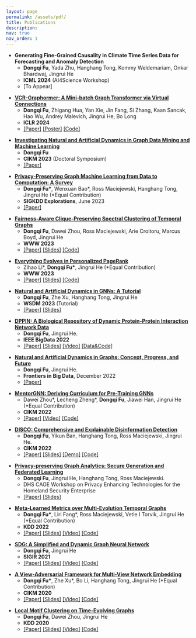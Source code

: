 ```yaml
---
layout: page
permalink: /assets/pdf/
title: Publications
description:
nav: true
nav_order: 1
---
```


<!---
<div style="max-width: 100%; text-align: center;">
  <a href="https://dongqifu.github.io/assets/img/research_scope.png">
  <img src="https://dongqifu.github.io/assets/img/research_scope.png" alt="My Current Research Scope (Stay Tuned)" style="width: 100%; height: auto;">
  </a>
  <p style="font-style: normal;">Graph AI Development</p>
</div>
-->


* **Generating Fine-Grained Causality in Climate Time Series Data for Forecasting and Anomaly Detection**
  + **Dongqi Fu**, Yada Zhu, Hanghang Tong, Kommy Weldemariam, Onkar Bhardwaj, Jingrui He
  + **ICML 2024** (AI4Science Workshop)
  + [To Appear]
  
<p>  </p>
 
* [**VCR-Graphormer: A Mini-batch Graph Transformer via Virtual Connections**](https://github.com/DongqiFu/VCR-Graphormer)
  + **Dongqi Fu**, Zhigang Hua, Yan Xie, Jin Fang, Si Zhang, Kaan Sancak, Hao Wu, Andrey Malevich, Jingrui He, Bo Long
  + **ICLR 2024**
  +  [[Paper]](https://arxiv.org/pdf/2403.16030.pdf) [[Poster]](https://github.com/DongqiFu/VCR-Graphormer/blob/main/poster.png) [[Code]](https://github.com/DongqiFu/VCR-Graphormer)

<p>  </p>

* [**Investigating Natural and Artificial Dynamics in Graph Data Mining and Machine Learning**](https://dl.acm.org/doi/10.1145/3583780.3616007)
  + **Dongqi Fu**
  + **CIKM 2023** (Doctoral Symposium)
  + [[Paper]](https://dl.acm.org/doi/pdf/10.1145/3583780.3616007?casa_token=hRzfvZ6LFU8AAAAA:qzcokEzmjVfCTxmd435ynKKH-_Ttt6LcTtPQ4J55B-OCvQGBeNhu_XYZHIcEXkxPL4-hnB0nACOM)

<p>  </p>

* [**Privacy-Preserving Graph Machine Learning from Data to Computation: A Survey**](https://dl.acm.org/doi/10.1145/3606274.3606280)
  + **Dongqi Fu\***, Wenxuan Bao\*, Ross Maciejewski, Hanghang Tong, Jingrui He (\*Equal Contribution)
  + **SIGKDD Explorations**, June 2023
  + [[Paper]](https://dl.acm.org/doi/pdf/10.1145/3606274.3606280)

<p>  </p>

* [**Fairness-Aware Clique-Preserving Spectral Clustering of Temporal Graphs**](https://github.com/DongqiFu/F-SEGA)
  + **Dongqi Fu**, Dawei Zhou, Ross Maciejewski, Arie Croitoru, Marcus Boyd, Jingrui He
  + **WWW 2023**
  + [[Paper]](https://dongqifu.github.io/assets/pdf/F-SEGA.pdf) [[Slides]](https://github.com/DongqiFu/F-SEGA/blob/main/slides/WWW'23_F_SEGA_Presentation_Slides.pdf) [[Code]](https://github.com/DongqiFu/F-SEGA/tree/main/code)

<p>  </p>

* [**Everything Evolves in Personalized PageRank**](https://github.com/DongqiFu/EvePPR)
  + Zihao Li\*, **Dongqi Fu\***, Jingrui He (\*Equal Contribution)
  + **WWW 2023**
  + [[Paper]](https://dongqifu.github.io/assets/pdf/EvePPR.pdf) [[Slides]](https://github.com/DongqiFu/EvePPR/blob/main/slides/WWW'23_EvePPR_Presentation_Slides.pdf) [[Code]](https://github.com/DongqiFu/EvePPR/tree/main/code)

<p>  </p>

* [**Natural and Artificial Dynamics in GNNs: A Tutorial**](https://github.com/DongqiFu/Natural-and-Artificial-Dynamics-in-GNNs-A-Tutorial)
  + **Dongqi Fu**, Zhe Xu, Hanghang Tong, Jingrui He
  + **WSDM 2023** (Tutorial)
  + [[Paper]](https://dongqifu.github.io/assets/pdf/WSDM-Tutorial-Paper.pdf) [[Slides]](https://github.com/DongqiFu/Natural-and-Artificial-Dynamics-in-GNNs-A-Tutorial/blob/main/WSDM'23%20Tutorial%200227.pdf)

<p>  </p>

* [**DPPIN: A Biological Repository of Dynamic Protein-Protein Interaction Network Data**](https://github.com/DongqiFu/DPPIN)
  + **Dongqi Fu**, Jingrui He.
  + **IEEE BigData 2022**
  + [[Paper]](https://dongqifu.github.io/assets/pdf/DPPIN.pdf) [[Slides]](https://github.com/DongqiFu/DPPIN/blob/main/IEEE%20BigData'22_DPPIN_Presentation_Slides.pdf) [[Video]](https://ieeecps.org/files/zlu1YJ8c0HLbvS3sNNx3W) [[Data&Code]](https://github.com/DongqiFu/DPPIN)

<p>  </p>

* [**Natural and Artificial Dynamics in Graphs: Concept, Progress, and Future**](https://www.frontiersin.org/articles/10.3389/fdata.2022.1062637/full)
  + **Dongqi Fu**, Jingrui He.
  + **Frontiers in Big Data**, December 2022
  + [[Paper]](https://dongqifu.github.io/assets/pdf/fdata-05-1062637.pdf)

<p>  </p>

* [**MentorGNN: Deriving Curriculum for Pre-Training GNNs**](https://dl.acm.org/doi/abs/10.1145/3511808.3557393)
  + Dawei Zhou\*, Lecheng Zheng\*, **Dongqi Fu**, Jiawei Han, Jingrui He (\*Equal Contribution)
  + **CIKM 2022**
  + [[Paper]](https://arxiv.org/pdf/2208.09905.pdf) [[Video]](https://dl.acm.org/action/downloadSupplement?doi=10.1145%2F3511808.3557393&file=CIKM+Presentation.mp4) [[Code]](https://github.com/Leo02016/MentorGNN)

<p>  </p>

* [**DISCO: Comprehensive and Explainable Disinformation Detection**](https://github.com/DongqiFu/DISCO)
  + **Dongqi Fu**, Yikun Ban, Hanghang Tong, Ross Maciejewski, Jingrui He.
  + **CIKM 2022**
  + [[Paper]](https://dongqifu.github.io/assets/pdf/DISCO.pdf) [[Slides]](https://github.com/DongqiFu/DISCO/blob/main/slides/CIKM'22_DISCO_Presentation_Slides.pdf) [[Demo]](https://drive.google.com/file/d/1Nhw1veqjIN9SBz1RLJPDTRVTHuknfjHl/edit) [[Code]](https://github.com/DongqiFu/DISCO)

<p>  </p>

* [**Privacy-preserving Graph Analytics: Secure Generation and Federated Learning**](https://specialevents.asu.edu/website/37457/accepted-white-papers/)
  + **Dongqi Fu**, Jingrui He, Hanghang Tong, Ross Maciejewski.
  + DHS CAOE Workshop on Privacy Enhancing Technologies for the Homeland Security Enterprise
  + [[Paper]](https://arxiv.org/pdf/2207.00048.pdf) [[Slides]](https://dongqifu.github.io/assets/pdf/PETS4HASE'22_Presentation_Slides.pdf)

<p>  </p>

* [**Meta-Learned Metrics over Multi-Evolution Temporal Graphs**](https://github.com/DongqiFu/Temp-GFSM)
  + **Dongqi Fu\***, Liri Fang\*, Ross Maciejewski, Vetle I Torvik, Jingrui He (\*Equal Contribution)
  + **KDD 2022**
  + [[Paper]](https://dongqifu.github.io/assets/pdf/Temp-GFSM.pdf) [[Slides]](https://github.com/DongqiFu/Temp-GFSM/blob/main/Slides/KDD'22_Temp-GFSM_Presentation_Slides.pdf) [[Video]](https://dl.acm.org/action/downloadSupplement?doi=10.1145%2F3534678.3539313&file=KDD22-fp0916.mp4) [[Code]](https://github.com/LiriFang/Temp-GFSM)

<p>  </p>

* [**SDG: A Simplified and Dynamic Graph Neural Network**](https://github.com/DongqiFu/SDG)
  + **Dongqi Fu**, Jingrui He
  + **SIGIR 2021**
  + [[Paper]](https://dongqifu.github.io/assets/pdf/SDG.pdf) [[Slides]](https://github.com/DongqiFu/SDG/blob/main/slides/SIGIR'21_SDG_Presentation_Slides.pdf) [[Video]](https://dl.acm.org/action/downloadSupplement?doi=10.1145%2F3404835.3463059&file=sp1515_prerecorded_video.mp4) [[Code]](https://github.com/DongqiFu/SDG)

<p>  </p>

* [**A View-Adversarial Framework for Multi-View Network Embedding**](https://github.com/DongqiFu/VANE)
  + **Dongqi Fu\***, Zhe Xu\*, Bo Li, Hanghang Tong, Jingrui He (\*Equal Contribution)
  + **CIKM 2020**
  + [[Paper]](https://dongqifu.github.io/assets/pdf/VANE.pdf) [[Slides]](https://github.com/DongqiFu/VANE/blob/master/slides/CIKM'20_VANE_Presentation_Slides.pdf) [[Video]](https://dl.acm.org/action/downloadSupplement?doi=10.1145%2F3340531.3412127&file=3340531.3412127.mp4&download=true) [[Code]](https://github.com/pricexu/VANE)

<p>  </p>

* [**Local Motif Clustering on Time-Evolving Graphs**](https://github.com/DongqiFu/L-MEGA)
  + **Dongqi Fu**, Dawei Zhou, Jingrui He
  + **KDD 2020**
  + [[Paper]](https://dongqifu.github.io/assets/pdf/L-MEGA.pdf) [[Slides]](https://github.com/DongqiFu/L-MEGA/blob/master/slides/KDD'20_L-MEGA_Slides.pdf) [[Video]](https://www.youtube.com/watch?v=2Z-SS1IchGc&feature=emb_title) [[Code]](https://github.com/DongqiFu/L-MEGA)
